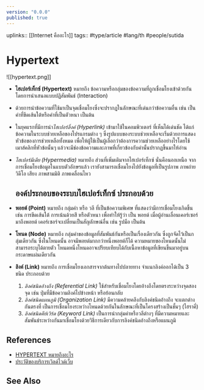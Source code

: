 ```yaml
---
version: "0.0.0"
published: true
---
```

uplinks:: [[Internet คืออะไร]]
tags:: #type/article #lang/th #people/sutida

# Hypertext
![[hypertext.png]]

- **ไฮเปอร์เท็กซ์ (Hypertext)** หมายถึง ข้อความหรือกลุ่มของข้อความที่ถูกเชื่อมโยงเข้าด้วยกัน โดยการนำเสนอแบบปฏิสัมพันธ์ (Interaction) 
- ด้วยการนำข้อความที่ใช้มาเป็นจุดเชื่อมโยงซึ่งจะปรากฏในลักษณะที่เด่นกว่าข้อความอื่น เช่น เป็นคำที่ขีดเส้นใต้หรือคำที่เป็นตัวหนา เป็นต้น 
- ในยุคแรกที่มีการนำ*ไฮเปอร์ลิ้งค์ (Hyperlink)* เข้ามาใช้ในคอมพิวเตอร์ ที่เห็นได้เด่นชัด ได้แก่ ข้อความในระบบช่วยเหลือของโปรแกรมต่าง ๆ ซึ่งรูปแบบของระบบช่วยเหลือจะเริ่มด้วยการแสดงหัวข้อของการช่วยเหลือทั้งหมด เพื่อให้ผู้ใช้เป็นผู้เลือกว่าต้องการความช่วยเหลืออย่างไรโดยใช้เมาส์คลิกที่หัวข้อนั้นๆ แล้วจะมีช่องข้อความและภาพที่เกี่ยวข้องกับคำนั้นปรากฏขึ้นมาให้อ่าน 
- *ไฮเปอร์มีเดีย (Hypermedia)*  หมายถึง ส่วนที่เพิ่มเติมจากไฮเปอร์เท็กซ์ นั่นคือนอกเหนือ จากการเชื่อมโยงข้อมูลในแบบตัวอักษรแล้ว เรายังสามารถเชื่อมโยงไปยังข้อมูลที่เป็นรูปภาพ ภาพถ่าย วิดีโอ เสียง ภาพสามมิติ ภาพเคลื่อนไหว  

   ## องค์ประกอบของระบบไฮเปอร์เท็กซ์ ประกอบด้วย  
-  **พอยต์ (Point)** หมายถึง กลุ่มคำ หรือ วลี ที่เป็นข้อความพิเศษ ที่แสดงว่ามีการเชื่อมโยงเกิดขึ้น เช่น การขีดเส้นใต้ การเน้นด้วยสี หรือตัวหนา เพื่อทำให้รู้ว่า เป็น พอยต์ เมื่อผู้อ่านเลื่อนเคอร์เซอร์มาถึงพอยต์ เคอร์เซอร์จะเปลี่ยนเป็นสัญลักษณ์อื่น เช่น รูปมือ เป็นต้น
- **โหนด (Node)** หมายถึง กลุ่มคำของข้อมูลที่สัมพันธ์กันหรือเป็นเรื่องเดียวกัน ซึ่งถูกจัดไว้เป็นกลุ่มเดียวกัน ซึ่งในโหนดนั้น อาจมีพอยต์มากกว่าหนึ่งพอยต์ก็ได้ ความหมายของโหนดนั้นไม่สามารถระบุได้ตายตัว โหนดหนึ่งโหนดอาจเปรียบเทียบได้กับเนื้อหาข้อมูลที่เขียนขึ้นมาอยู่บนกระดาษแผ่นเดียวกัน
- **ลิงค์ (Link)** หมายถึง การเชื่อมโยงเอกสารจากต้นทางไปปลายทาง จำแนกลิงค์ออกได้เป็น 3 ชนิด ประกอบด้วย
	1. *ลิงค์ชนิดอ้างถึง (Referential Link)* ใช้สำหรับเชื่อมโยงโดยอ้างถึงโดยตรงระหว่างจุดสองจุด เช่น ปุ่มที่มีข้อความลิงค์ไปข้างหน้า หรือย้อนกลับ
	2. *ลิงค์ชนิดแผนภูมิ (Organization Link)* มีความคล้ายคลึงกับลิงค์ชนิดอ้างถึง จะแตกต่างกันตรงที่ เป็นการเชื่อมโยงระหว่างโหนดด้วยกันในลักษณะที่เป็นโครงสร้างเป็นชั้นๆ (ไฮราคี่)
	3. *ลิงค์ชนิดคีย์เวิร์ด (Keyword Link)* เป็นการนำกลุ่มคำหรือวลีต่างๆ ที่มีความหมายและสัมพันธ์ระหว่างกันมาเชื่อมโยงด้วยวิธีการเดียวกับการลิงค์ชนิดอ้างถึงหรือแผนภูมิ

## References
- [HYPERTEXT หมายถึงอะไร](https://sites.google.com/site/cam5910122137020/homework4/cng-khnkhwa-hakhwam-hmay-khxng-kha-tx-pi-ni/hypertext?tmpl=/system/app/templates/print/&showPrintDialog=1)
- [ประวัติของบริการเวิลด์ไวด์เว็บ](https://sites.google.com/site/knowledgeofinternet/phathnakar-khxng-xinthexrnet/prawati-khxng-brikar-weild-wid-web)

## See Also
